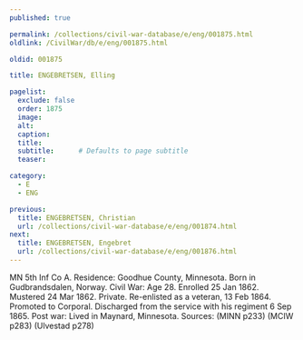 ```yaml
---
published: true

permalink: /collections/civil-war-database/e/eng/001875.html
oldlink: /CivilWar/db/e/eng/001875.html

oldid: 001875

title: ENGEBRETSEN, Elling

pagelist:
  exclude: false
  order: 1875
  image: 
  alt:
  caption:
  title:
  subtitle:      # Defaults to page subtitle
  teaser:

category: 
  - E 
  - ENG

previous:
  title: ENGEBRETSEN, Christian
  url: /collections/civil-war-database/e/eng/001874.html  
next:
  title: ENGEBRETSEN, Engebret
  url: /collections/civil-war-database/e/eng/001876.html   
---
```

MN 5th Inf Co A. Residence: Goodhue County, Minnesota. Born in Gudbrandsdalen, Norway. Civil War: Age 28. Enrolled 25 Jan 1862. Mustered 24 Mar 1862. Private. Re-enlisted as a veteran, 13 Feb 1864. Promoted to Corporal. Discharged from the service with his regiment 6 Sep 1865. Post war: Lived in Maynard, Minnesota. Sources: (MINN p233) (MCIW p283) (Ulvestad p278)